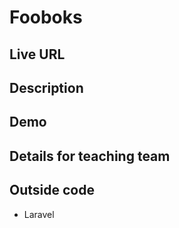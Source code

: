 # Fooboks

## Live URL


## Description


## Demo


## Details for teaching team



## Outside code
* Laravel